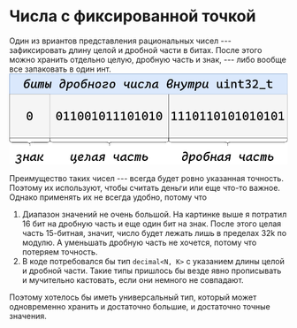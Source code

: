 # Числа с фиксированной точкой

Один из вриантов представления рациональных чисел --- зафиксировать длину
целой и дробной части в битах. После этого можно хранить отдельно целую, дробную
часть и знак, --- либо вообще все запаковать в один инт.
![Фиксированная точка](fixed_point.png)

Преимущество таких чисел --- всегда будет ровно указанная точность. Поэтому
их используют, чтобы считать деньги или еще что-то важное. Однако применять их
не всегда удобно, потому что
1. Диапазон значений не очень большой. На картинке выше я потратил 16 бит на
   дробную часть и еще один бит на знак. После этого целая часть 15-битная,
   значит, число будет лежать лишь в пределах 32k по модулю. А уменьшать
   дробную часть не хочется, потому что потеряем точность.
1. В коде потребовался бы тип `decimal<N, K>` с указанием длины целой и
   дробной части. Такие типы пришлось бы везде явно прописывать и мучительно
   кастовать, если они немного не совпадают.

Поэтому хотелось бы иметь универсальный тип, который может одновременно хранить
и достаточно большие, и достаточно точные значения.
